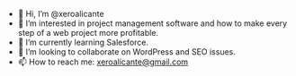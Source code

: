 - 👋 Hi, I’m @xeroalicante
- 👀 I’m interested in project management software and how to make every step of a web project more profitable.
- 🌱 I’m currently learning Salesforce.
- 💞️ I’m looking to collaborate on WordPress and SEO issues.
- 📫 How to reach me: xeroalicante@gmail.com

<!---
xeroalicante/xeroalicante is a ✨ special ✨ repository because its `README.md` (this file) appears on your GitHub profile.
You can click the Preview link to take a look at your changes.
--->
